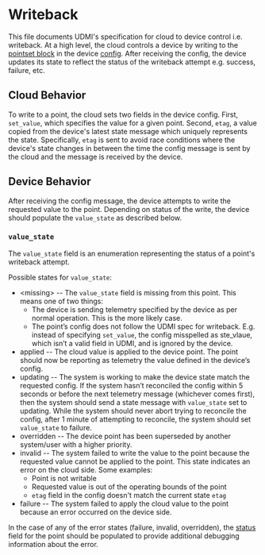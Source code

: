 # Writeback

This file documents UDMI's specification for cloud to device control i.e. writeback. At a high level, the cloud controls a device by writing to the [pointset block](/docs/pointset.md) in the device [config](/docs/config.md). After receiving the config, the device updates its state to reflect the status of the writeback attempt e.g. success, failure, etc.

## Cloud Behavior

To write to a point, the cloud sets two fields in the device config. First, `set_value`, which specifies the value for a given point. Second, `etag`, a value copied from the device's latest state message which uniquely represents the state. Specifically, `etag` is sent to avoid race conditions where the device's state changes in between the time the config message is sent by the cloud and the message is received by the device. 

## Device Behavior

After receiving the config message, the device attempts to write the requested value to the point. Depending on status of the write, the device should populate the `value_state` as described below.

### `value_state`

The `value_state` field is an enumeration representing the status of a point's writeback attempt.

Possible states for `value_state`:
*  \<missing\> -- The `value_state` field is missing from this point. This means one of two things:
      * The device is sending telemetry specified by the device as per normal operation. This is the more likely case.
      * The point’s config does not follow the UDMI spec for writeback. E.g. instead of specifying `set_value`, the config misspelled as ste_vlaue, which isn’t a valid field in UDMI, and is ignored by the device.
* applied -- The cloud value is applied to the device point. The point should now be reporting as telemetry the value defined in the device’s config.
* updating -- The system is working to make the device state match the requested config. If the system hasn’t reconciled the config within 5 seconds or before the next telemetry message (whichever comes first), then the system should send a state message with `value_state` set to updating.
While the system should never abort trying to reconcile the config, after 1 minute of attempting to reconcile, the system should set `value_state` to failure.
* overridden -- The device point has been superseded by another system/user with a higher priority. 
* invalid -- The system failed to write the value to the point because the requested value cannot be applied to the point. This state indicates an error on the cloud side. Some examples:
  * Point is not writable
  * Requested value is out of the operating bounds of the point
  * `etag` field in the config doesn't match the current state `etag`
* failure -- The system failed to apply the cloud value to the point because an error occurred on the device side.

In the case of any of the error states (failure, invalid, overridden), the [status](/docs/status.md) field for the point should be populated to provide additional debugging information about the error.
